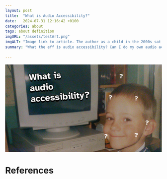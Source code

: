 ```yaml
---
layout: post
title:  "What is Audio Accessibility?"
date:   2024-07-31 12:16:42 +0100
categories: about
tags: about definition
imgURL: "/assets/testArt.png"
imgALT: "Image link to article. The author as a child in the 2000s sat smiling in front of a PC Monitor. Question marks float around their head. Text reads 'What is Audio Accessibility?'"
summary: "What the eff is audio accessibility? Can I do my own audio accessibiity?"

---
```

![Logo](/assets/2024-08-05-what-is-audio-accessibility/1.jpg)


# References

